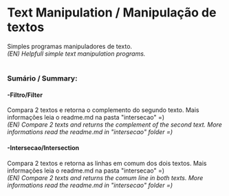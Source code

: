 # Text Manipulation / Manipulação de textos
Simples programas manipuladores de texto.  
*(EN) Helpfull simple text manipulation programs.*
# 
### Sumário / Summary:

#### -Filtro/Filter  
  Compara 2 textos e retorna o complemento do segundo texto. Mais informações leia o readme.md na pasta "intersecao" =)  
  *(EN) Compare 2 texts and returns the complement of the second text. More informations read the readme.md in "intersecao" folder =)*

#### -Intersecao/Intersection  
  Compara 2 textos e retorna as linhas em comum dos dois textos. Mais informações leia o readme.md na pasta "intersecao" =)  
  *(EN) Compare 2 texts and returns the comum line in both texts. More informations read the readme.md in "intersecao" folder =)*
